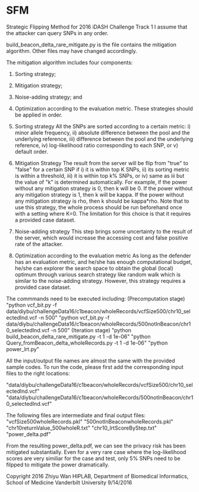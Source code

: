 # SFM
Strategic Flipping Method for 2016 iDASH Challenge Track 1
I assume that the attacker can query SNPs in any order.

build_beacon_delta_rare_mitigate.py is the file contains the mitigation algorithm. Other files may have changed accordingly.

The mitigation algorithm includes four components:
1) Sorting strategy;
2) Mitigation strategy;
3) Noise-adding strategy; and
4) Optimization according to the evaluation metric.
These strategies should be applied in order.

1) Sorting strategy
All the SNPs are sorted according to a certain metric: 
i) minor allele frequency, 
ii) absolute difference between the pool and the underlying reference, 
iii) difference between the pool and the underlying reference, 
iv) log-likelihood ratio corresponding to each SNP, or
v) default order.

2) Mitigation Strategy
The result from the server will be flip from "true" to "false" for a certain SNP if 
i) it is within top K SNPs,
ii) its sorting metric is within a threshold, 
iii) it is within top k% SNPs, or 
iv) same as iii but the value of "k" is determined automatically. For example, if the power without any mitigation strategy is 0, then k will be 0. If the power without any mitigation strategy is 1, then k will be kappa. If the power without any mitigation strategy is rho, then k should be kappa*rho. Note that to use this strategy, the whole process should be run beforehand once with a setting where K=0. The limitation for this choice is that it requires a provided case dataset.

3) Noise-adding strategy
This step brings some uncertainty to the result of the server, which would increase the accessing cost and false positive rate of the attacker.

4) Optimization according to the evaluation metric
As long as the defender has an evaluation metric, and he/she has enough computational budget, he/she can explorer the search space to obtain the global (local) optimum through various search strategy like random walk which is similar to the noise-adding strategy. However, this strategy requires a provided case dataset.

The commmands need to be executed including:
(Precomputation stage)
"python vcf_bit.py -f data/diybu/challengeData16/c1beacon/wholeRecords/vcfSize500/chr10_selectedInd.vcf -n 500"
"python vcf_bit.py -f data/diybu/challengeData16/c1beacon/wholeRecords/500notInBeacon/chr10_selectedInd.vcf -n 500"
(Iteration stage)
"python build_beacon_delta_rare_mitigate.py -t 1 -d 1e-06"
"python Query_fromBeacon_delta_wholeRecords.py -t 1 -d 1e-06"
"python power_lrt.py"

All the input/output file names are almost the same with the provided sample codes. To run the code, please first add the corresponding input files to the right locations:

"data/diybu/challengeData16/c1beacon/wholeRecords/vcfSize500/chr10_selectedInd.vcf"
"data/diybu/challengeData16/c1beacon/wholeRecords/500notInBeacon/chr10_selectedInd.vcf"

The following files are intermediate and final output files:
"vcfSize500wholeRecords.pkl"
"500notInBeaconwholeRecords.pkl"
"chr10returnValue_500wholeR.txt"
"chr10_lrtScoreByStep.txt"
"power_delta.pdf"

From the resulting power_delta.pdf, we can see the privacy risk has been mitigated substantially. Even for a very rare case where the log-likelihood scores are very similiar for the case and test, only 5% SNPs need to be filpped to mitigate the power dramatically.

Copyright 2016 Zhiyu Wan
HIPLAB, Department of Biomedical Informatics, School of Medicine
Vanderbilt University
9/14/2016
